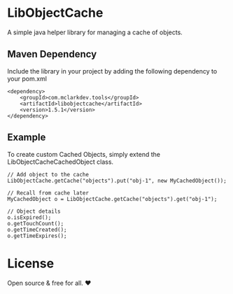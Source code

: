 # LibObjectCache

A simple java helper library for managing a cache of objects.

## Maven Dependency

Include the library in your project by adding the following dependency to your pom.xml

```
<dependency>
	<groupId>com.mclarkdev.tools</groupId>
	<artifactId>libobjectcache</artifactId>
	<version>1.5.1</version>
</dependency>
```

## Example

To create custom Cached Objects, simply extend the LibObjectCacheCachedObject class.

```
// Add object to the cache
LibObjectCache.getCache("objects").put("obj-1", new MyCachedObject());

// Recall from cache later
MyCachedObject o = LibObjectCache.getCache("objects").get("obj-1");

// Object details
o.isExpired();
o.getTouchCount();
o.getTimeCreated();
o.getTimeExpires();
```

# License

Open source & free for all. ❤
